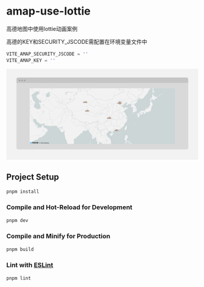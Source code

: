 # amap-use-lottie

高德地图中使用lottie动画案例

高德的KEY和SECURITY_JSCODE需配置在环境变量文件中
```js
VITE_AMAP_SECURITY_JSCODE = ''
VITE_AMAP_KEY = ''
```

[![Nuxt banner](./.github/assets/demo.png)]()
## Project Setup

```sh
pnpm install
```

### Compile and Hot-Reload for Development

```sh
pnpm dev
```

### Compile and Minify for Production

```sh
pnpm build
```

### Lint with [ESLint](https://eslint.org/)

```sh
pnpm lint
```
